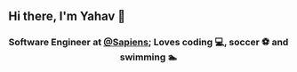 <h2> Hi there, I'm Yahav 👋</h2>
<h3 align="center">Software Engineer at <a href="https://www.sapiens.com/">@Sapiens</a>; Loves coding 💻, soccer ⚽ and swimming 🏊</h3>




<!-- <h3>About Me</h3> -->


<!--
**YahavMizrahi/YahavMizrahi** is a ✨ _special_ ✨ repository because its `README.md` (this file) appears on your GitHub profile.

Here are some ideas to get you started:

- 🔭 I’m currently working on ...
- 🌱 I’m currently learning ...
- 👯 I’m looking to collaborate on ...
- 🤔 I’m looking for help with ...
- 💬 Ask me about ...
- 📫 How to reach me: ...
- 😄 Pronouns: ...
- ⚡ Fun fact: ...
-->
